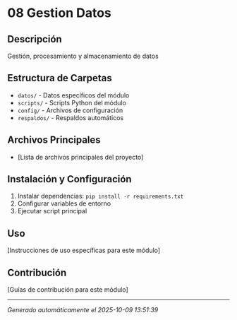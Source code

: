 # 08 Gestion Datos

## Descripción
Gestión, procesamiento y almacenamiento de datos

## Estructura de Carpetas
- `datos/` - Datos específicos del módulo
- `scripts/` - Scripts Python del módulo
- `config/` - Archivos de configuración
- `respaldos/` - Respaldos automáticos

## Archivos Principales
- [Lista de archivos principales del proyecto]

## Instalación y Configuración
1. Instalar dependencias: `pip install -r requirements.txt`
2. Configurar variables de entorno
3. Ejecutar script principal

## Uso
[Instrucciones de uso específicas para este módulo]

## Contribución
[Guías de contribución para este módulo]

---
*Generado automáticamente el 2025-10-09 13:51:39*
